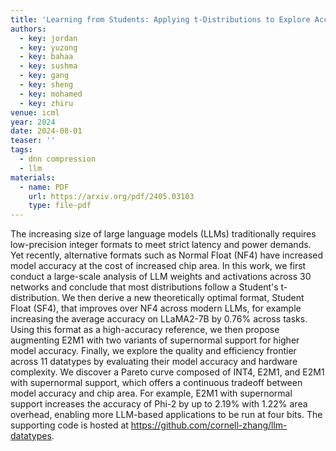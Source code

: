 ```yaml
---
title: 'Learning from Students: Applying t-Distributions to Explore Accurate and Efficient Formats for LLMs'
authors:
  - key: jordan
  - key: yuzong
  - key: bahaa
  - key: sushma
  - key: gang
  - key: sheng
  - key: mohamed
  - key: zhiru
venue: icml
year: 2024
date: 2024-08-01
teaser: ''
tags:
  - dnn compression
  - llm
materials:
  - name: PDF
    url: https://arxiv.org/pdf/2405.03103
    type: file-pdf
---
```

The increasing size of large language models (LLMs) traditionally requires low-precision integer formats to meet strict latency and power demands. Yet recently, alternative formats such as Normal Float (NF4) have increased model accuracy at the cost of increased chip area. In this work, we first conduct a large-scale analysis of LLM weights and activations across 30 networks and conclude that most distributions follow a Student's t-distribution. We then derive a new theoretically optimal format, Student Float (SF4), that improves over NF4 across modern LLMs, for example increasing the average accuracy on LLaMA2-7B by 0.76% across tasks. Using this format as a high-accuracy reference, we then propose augmenting E2M1 with two variants of supernormal support for higher model accuracy. Finally, we explore the quality and efficiency frontier across 11 datatypes by evaluating their model accuracy and hardware complexity. We discover a Pareto curve composed of INT4, E2M1, and E2M1 with supernormal support, which offers a continuous tradeoff between model accuracy and chip area. For example, E2M1 with supernormal support increases the accuracy of Phi-2 by up to 2.19% with 1.22% area overhead, enabling more LLM-based applications to be run at four bits. The supporting code is hosted at https://github.com/cornell-zhang/llm-datatypes.
